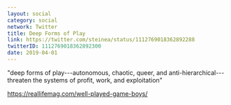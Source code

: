 ```yaml
---
layout: social
category: social
network: Twitter
title: Deep Forms of Play
link: https://twitter.com/steinea/status/1112769018362892288
twitterID: 1112769018362892300
date: 2019-04-01
---
```


"deep forms of play---autonomous, chaotic, queer, and anti-hierarchical---threaten the systems of profit, work, and exploitation"

<https://reallifemag.com/well-played-game-boys/>
